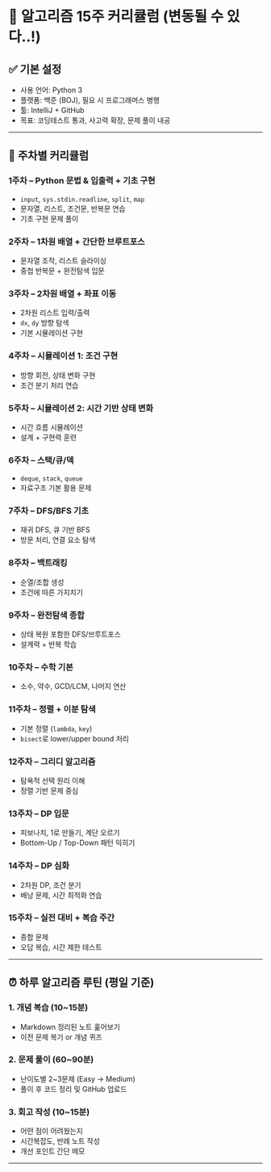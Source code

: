 # 📘 알고리즘 15주 커리큘럼 (변동될 수 있다..!)

## ✅ 기본 설정

* 사용 언어: Python 3
* 플랫폼: 백준 (BOJ), 필요 시 프로그래머스 병행
* 툴: IntelliJ + GitHub
* 목표: 코딩테스트 통과, 사고력 확장, 문제 풀이 내공

---

## 📅 주차별 커리큘럼

### 1주차 – Python 문법 & 입출력 + 기초 구현

* `input`, `sys.stdin.readline`, `split`, `map`
* 문자열, 리스트, 조건문, 반복문 연습
* 기초 구현 문제 풀이

### 2주차 – 1차원 배열 + 간단한 브루트포스

* 문자열 조작, 리스트 슬라이싱
* 중첩 반복문 + 완전탐색 입문

### 3주차 – 2차원 배열 + 좌표 이동

* 2차원 리스트 입력/출력
* `dx`, `dy` 방향 탐색
* 기본 시뮬레이션 구현

### 4주차 – 시뮬레이션 1: 조건 구현

* 방향 회전, 상태 변화 구현
* 조건 분기 처리 연습

### 5주차 – 시뮬레이션 2: 시간 기반 상태 변화

* 시간 흐름 시뮬레이션
* 설계 + 구현력 훈련

### 6주차 – 스택/큐/덱

* `deque`, `stack`, `queue`
* 자료구조 기본 활용 문제

### 7주차 – DFS/BFS 기초

* 재귀 DFS, 큐 기반 BFS
* 방문 처리, 연결 요소 탐색

### 8주차 – 백트래킹

* 순열/조합 생성
* 조건에 따른 가지치기

### 9주차 – 완전탐색 종합

* 상태 복원 포함한 DFS/브루트포스
* 설계력 + 반복 학습

### 10주차 – 수학 기본

* 소수, 약수, GCD/LCM, 나머지 연산

### 11주차 – 정렬 + 이분 탐색

* 기본 정렬 (`lambda`, `key`)
* `bisect`로 lower/upper bound 처리

### 12주차 – 그리디 알고리즘

* 탐욕적 선택 원리 이해
* 정렬 기반 문제 중심

### 13주차 – DP 입문

* 피보나치, 1로 만들기, 계단 오르기
* Bottom-Up / Top-Down 패턴 익히기

### 14주차 – DP 심화

* 2차원 DP, 조건 분기
* 배낭 문제, 시간 최적화 연습

### 15주차 – 실전 대비 + 복습 주간

* 종합 문제
* 오답 복습, 시간 제한 테스트

---

## ⏰ 하루 알고리즘 루틴 (평일 기준)

### 1. 개념 복습 (10\~15분)

* Markdown 정리된 노트 훑어보기
* 이전 문제 복기 or 개념 퀴즈

### 2. 문제 풀이 (60\~90분)

* 난이도별 2\~3문제 (Easy → Medium)
* 풀이 후 코드 정리 및 GitHub 업로드

### 3. 회고 작성 (10\~15분)

* 어떤 점이 어려웠는지
* 시간복잡도, 반례 노트 작성
* 개선 포인트 간단 메모

---